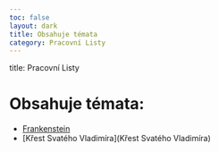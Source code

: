 ```yaml
---
toc: false
layout: dark
title: Obsahuje témata  
category: Pracovní Listy 
---
```

title: Pracovní Listy 

# Obsahuje témata: 

* [Frankenstein](Frankenstein) 
* [Křest Svatého Vladimíra](Křest Svatého Vladimíra) 

